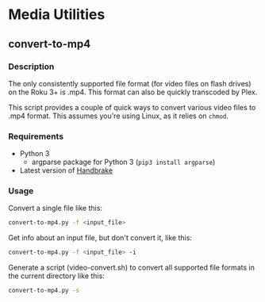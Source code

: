 # Media Utilities

## convert-to-mp4

### Description

The only consistently supported file format (for video files on flash drives) on the Roku 3+ is .mp4.  This format can also be quickly transcoded by Plex.

This script provides a couple of quick ways to convert various video files to .mp4 format.  This assumes you're using Linux, as it relies on `chmod`.

### Requirements

* Python 3
  * argparse package for Python 3 (`pip3 install argparse`)
* Latest version of [Handbrake](https://handbrake.fr/)

### Usage

Convert a single file like this:

```bash
convert-to-mp4.py -f <input_file>
```

Get info about an input file, but don't convert it, like this:

```bash
convert-to-mp4.py -f <input_file> -i
```

Generate a script (video-convert.sh) to convert all supported file formats in the current directory like this:

```bash
convert-to-mp4.py -s
```
